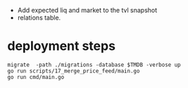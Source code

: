 - Add expected liq and market to the tvl snapshot
- relations table.

# deployment steps
```
migrate  -path ./migrations -database $TMDB -verbose up        
go run scripts/17_merge_price_feed/main.go
go run cmd/main.go
```